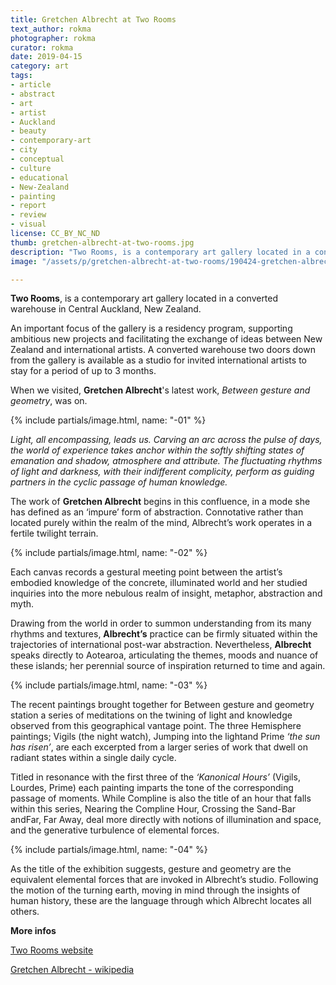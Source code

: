```yaml
---
title: Gretchen Albrecht at Two Rooms
text_author: rokma
photographer: rokma
curator: rokma
date: 2019-04-15
category: art
tags:
- article
- abstract
- art
- artist
- Auckland
- beauty
- contemporary-art
- city
- conceptual
- culture
- educational
- New-Zealand
- painting
- report
- review
- visual
license: CC_BY_NC_ND
thumb: gretchen-albrecht-at-two-rooms.jpg
description: "Two Rooms, is a contemporary art gallery located in a converted warehouse in Central Auckland. When we visited, Gretchen Albrecht latest work -Between gesture and geometry- was on."
image: "/assets/p/gretchen-albrecht-at-two-rooms/190424-gretchen-albrecht-at-two-rooms.jpg"

---
```

**Two Rooms**, is a contemporary art gallery located in a converted warehouse in Central Auckland, New Zealand.

An important focus of the gallery is a residency program, supporting ambitious new projects and facilitating the exchange of ideas between New Zealand and international artists. A converted warehouse two doors down from the gallery is available as a studio for invited international artists to stay for a period of up to 3 months.

When we visited, **Gretchen Albrecht**'s latest work, _Between gesture and geometry_, was on.

{% include partials/image.html, name: "-01" %}

_Light, all encompassing, leads us. Carving an arc across the pulse of days, the world of experience takes anchor within the softly shifting states of emanation and shadow, atmosphere and attribute. The fluctuating rhythms of light and darkness, with their indifferent complicity, perform as guiding partners in the cyclic passage of human knowledge._

The work of **Gretchen Albrecht** begins in this confluence, in a mode she has defined as an ‘impure’ form of abstraction. Connotative rather than located purely within the realm of the mind, Albrecht’s work operates in a fertile twilight terrain.

{% include partials/image.html, name: "-02" %}

Each canvas records a gestural meeting point between the artist’s embodied knowledge of the concrete, illuminated world and her studied inquiries into the more nebulous realm of insight, metaphor, abstraction and myth.

Drawing from the world in order to summon understanding from its many rhythms and textures, **Albrecht’s** practice can be firmly situated within the trajectories of international post-war abstraction. Nevertheless, **Albrecht** speaks directly to Aotearoa, articulating the themes, moods and nuance of these islands; her perennial source of inspiration returned to time and again.

{% include partials/image.html, name: "-03" %}

The recent paintings brought together for Between gesture and geometry station a series of meditations on the twining of light and knowledge observed from this geographical vantage point. The three Hemisphere paintings; Vigils (the night watch), Jumping into the lightand Prime _‘the sun has risen’_, are each excerpted from a larger series of work that dwell on radiant states within a single daily cycle.

Titled in resonance with the first three of the _‘Kanonical Hours’_ (Vigils, Lourdes, Prime) each painting imparts the tone of the corresponding passage of moments. While Compline is also the title of an hour that falls within this series, Nearing the Compline Hour, Crossing the Sand-Bar andFar, Far Away, deal more directly with notions of illumination and space, and the generative turbulence of elemental forces.

{% include partials/image.html, name: "-04" %}

As the title of the exhibition suggests, gesture and geometry are the equivalent elemental forces that are invoked in Albrecht’s studio. Following the motion of the turning earth, moving in mind through the insights of human history, these are the language through which Albrecht locates all others.




**More infos**

[Two Rooms website](https://tworooms.co.nz/)

[Gretchen Albrecht - wikipedia](https://en.wikipedia.org/wiki/Gretchen_Albrecht)
